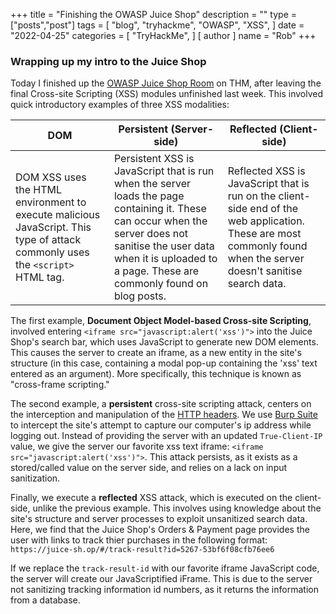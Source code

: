 +++
title = "Finishing the OWASP Juice Shop"
description = ""
type = ["posts","post"]
tags = [
    "blog",
    "tryhackme",
    "OWASP",
    "XSS",
]
date = "2022-04-25"
categories = [
    "TryHackMe",
]
[ author ]
  name = "Rob"
+++

### Wrapping up my intro to the Juice Shop

Today I finished up the [OWASP Juice Shop Room](https://tryhackme.com/room/owaspjuiceshop) on THM, after leaving the final Cross-site Scripting (XSS) modules unfinished last week. This involved quick introductory examples of three XSS modalities:

| DOM                                                                                                                                                                                	| Persistent (Server-side)                                                                                                                                                                                                      	| Reflected (Client-side)                                                                                                                                            	|
|-----------------------------------------------------------------------------------------------------------------------------------------------------------------------------------------------	|-------------------------------------------------------------------------------------------------------------------------------------------------------------------------------------------------------------------------------	|--------------------------------------------------------------------------------------------------------------------------------------------------------------------	|
| DOM XSS uses the HTML environment to execute malicious JavaScript. This type of attack commonly uses the `<script>` HTML tag.  | Persistent XSS is JavaScript that is run when the server loads the page containing it. These can occur when the server does not sanitise the user data when it is uploaded to a page. These are commonly found on blog posts. 	| Reflected XSS is JavaScript that is run on the client-side end of the web application. These are most commonly found when the server doesn't sanitise search data. 	|

The first example, **Document Object Model-based Cross-site Scripting**, involved entering 
`<iframe src="javascript:alert('xss')">` into the Juice Shop's search bar, which uses JavaScript to generate new DOM elements. This causes the server to create an iframe, as a new entity in the site's structure (in this case, containing a modal pop-up containing the 'xss' text entered as an argument). More specifically, this technique is known as "cross-frame scripting."

The second example, a **persistent** cross-site scripting attack, centers on the interception and manipulation of the [HTTP headers](https://developer.mozilla.org/en-US/docs/Web/HTTP/Headers). We use [Burp Suite](https://portswigger.net/burp) to intercept the site's attempt to capture our computer's ip address while logging out. Instead of providing the server with an updated `True-Client-IP` value, we give the server our favorite xss text iframe: `<iframe src="javascript:alert('xss')">`. This attack persists, as it exists as a stored/called value on the server side, and relies on a lack on input sanitization.

Finally, we execute a **reflected** XSS attack, which is executed on the client-side, unlike the previous example. This involves using knowledge about the site's structure and server processes to exploit unsanitized search data. Here, we find that the Juice Shop's Orders & Payment page provides the user with links to track thier purchases in the following format:
`https://juice-sh.op/#/track-result?id=5267-53bf6f08cfb76ee6`

If we replace the `track-result-id` with our favorite iframe JavaScript code, the server will create our JavaScriptified iFrame. This is due to the server not sanitizing tracking information id numbers, as it returns the information from a database.



